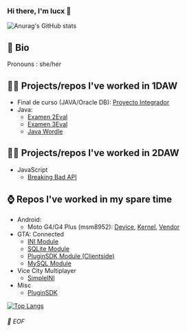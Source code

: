 ### Hi there, I'm lucx 👋

![Anurag's GitHub stats](https://github-readme-stats.vercel.app/api?username=lyuu17&show_icons=true&theme=radical)

## 📝 Bio
Pronouns : she/her

## 👩‍🎓 Projects/repos I've worked in 1DAW
 - Final de curso (JAVA/Oracle DB): [Proyecto Integrador](https://github.com/Lyuu17/java_proyecto_integrador)
 - Java: 
   - [Examen 2Eval](https://github.com/Lyuu17/java_1daw_programacion_examen2eval)
   - [Examen 3Eval](https://github.com/Lyuu17/java_1daw_programacion_examen3eval)
   - [Java Wordle](https://github.com/Lyuu17/java_wordle)

## 👩‍🎓 Projects/repos I've worked in 2DAW
 - JavaScript
   - [Breaking Bad API](https://github.com/Lyuu17/breakingbad_vueapi.git)

## ⌚ Repos I've worked in my spare time
 - Android: 
   - Moto G4/G4 Plus (msm8952): [Device](https://github.com/Lyuu17/android_device_motorola_athene), 
                      [Kernel](https://github.com/Lyuu17/android_kernel_motorola_msm8952),
                      [Vendor](https://github.com/Lyuu17/android_vendor_motorola_athene)
 - GTA: Connected
   - [INI Module](https://github.com/Lyuu17/gtac_ini)
   - [SQLite Module](https://github.com/Lyuu17/gtac_sqlite)
   - [PluginSDK Module (Clientside)](https://github.com/Lyuu17/gtac_pluginsdk)
   - [MySQL Module](https://github.com/Lyuu17/gtac_mysql)
 - Vice City Multiplayer
   - [SimpleINI](https://github.com/Lyuu17/vcmp_simpleini)
 - Misc
   - [PluginSDK](https://github.com/Lyuu17/plugin_sdk)

[![Top Langs](https://github-readme-stats.vercel.app/api/top-langs/?username=lyuu17&layout=compact&hide=smali,roff&exclude_repo=android_kernel_motorola_msm8952,android_kernel_bq_vegetafhd)](https://github.com/anuraghazra/github-readme-stats)

###### 💾 EOF
